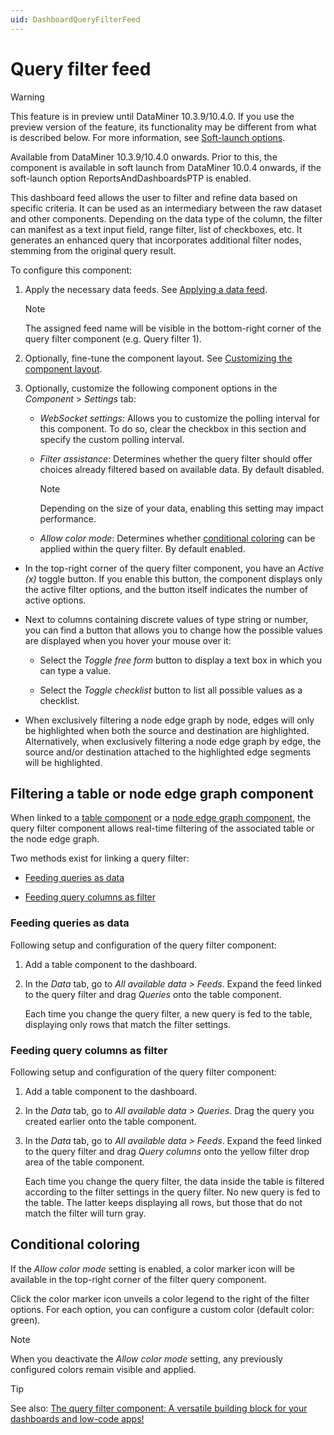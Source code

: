 ```yaml
---
uid: DashboardQueryFilterFeed
---
```


# Query filter feed

> [!WARNING]
> This feature is in preview until DataMiner 10.3.9/10.4.0. If you use the preview version of the feature, its functionality may be different from what is described below. For more information, see [Soft-launch options](xref:SoftLaunchOptions).

Available from DataMiner 10.3.9/10.4.0 onwards. Prior to this, the component is available in soft launch from DataMiner 10.0.4 onwards, if the soft-launch option ReportsAndDashboardsPTP is enabled.

This dashboard feed allows the user to filter and refine data based on specific criteria. It can be used as an intermediary between the raw dataset and other components. Depending on the data type of the column, the filter can manifest as a text input field, range filter, list of checkboxes, etc. It generates an enhanced query that incorporates additional filter nodes, stemming from the original query result.

To configure this component:

1. Apply the necessary data feeds. See [Applying a data feed](xref:Configuring_dashboard_components#applying-a-data-feed).

   > [!NOTE]
   > The assigned feed name will be visible in the bottom-right corner of the query filter component (e.g. Query filter 1).

1. Optionally, fine-tune the component layout. See [Customizing the component layout](xref:Configuring_dashboard_components#customizing-the-component-layout).

1. Optionally, customize the following component options in the *Component* > *Settings* tab:

   - *WebSocket settings*: Allows you to customize the polling interval for this component. To do so, clear the checkbox in this section and specify the custom polling interval.

   - *Filter assistance*: Determines whether the query filter should offer choices already filtered based on available data. By default disabled.

     > [!NOTE]
     > Depending on the size of your data, enabling this setting may impact performance.

   - *Allow color mode*: Determines whether [conditional coloring](#conditional-coloring) can be applied within the query filter. By default enabled.

- In the top-right corner of the query filter component, you have an *Active (x)* toggle button. If you enable this button, the component displays only the active filter options, and the button itself indicates the number of active options.

- Next to columns containing discrete values of type string or number, you can find a button that allows you to change how the possible values are displayed when you hover your mouse over it:

  - Select the *Toggle free form* button to display a text box in which you can type a value.

  - Select the *Toggle checklist* button to list all possible values as a checklist.

- When exclusively filtering a node edge graph by node, edges will only be highlighted when both the source and destination are highlighted. Alternatively, when exclusively filtering a node edge graph by edge, the source and/or destination attached to the highlighted edge segments will be highlighted.

## Filtering a table or node edge graph component

When linked to a [table component](xref:DashboardTable) or a [node edge graph component](xref:DashboardNodeEdgeGraph), the query filter component allows real-time filtering of the associated table or the node edge graph.

Two methods exist for linking a query filter:

- [Feeding queries as data](#feeding-queries-as-data)

- [Feeding query columns as filter](#feeding-query-columns-as-filter)

### Feeding queries as data

Following setup and configuration of the query filter component:

1. Add a table component to the dashboard.

1. In the *Data* tab, go to *All available data > Feeds*. Expand the feed linked to the query filter and drag *Queries* onto the table component.

   Each time you change the query filter, a new query is fed to the table, displaying only rows that match the filter settings.

### Feeding query columns as filter

Following setup and configuration of the query filter component:

1. Add a table component to the dashboard.

1. In the *Data* tab, go to *All available data > Queries*. Drag the query you created earlier onto the table component.

1. In the *Data* tab, go to *All available data > Feeds*. Expand the feed linked to the query filter and drag *Query columns* onto the yellow filter drop area of the table component.

   Each time you change the query filter, the data inside the table is filtered according to the filter settings in the query filter. No new query is fed to the table. The latter keeps displaying all rows, but those that do not match the filter will turn gray.

## Conditional coloring

If the *Allow color mode* setting is enabled, a color marker icon will be available in the top-right corner of the filter query component.

Click the color marker icon unveils a color legend to the right of the filter options. For each option, you can configure a custom color (default color: green).

> [!NOTE]
> When you deactivate the *Allow color mode* setting, any previously configured colors remain visible and applied.

> [!TIP]
> See also: [The query filter component: A versatile building block for your dashboards and low-code apps!](https://community.dataminer.services/the-query-filter-component-a-versatile-building-block-for-your-dashboards-and-low-code-apps/)
